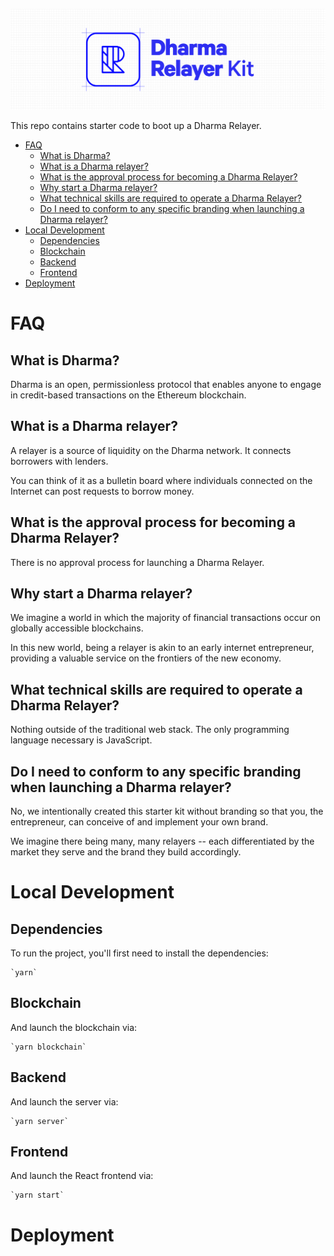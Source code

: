 ![Dharma Relayer Starter Kit](public/dharma_relayer_banner.png)

This repo contains starter code to boot up a Dharma Relayer.

<!-- START doctoc generated TOC please keep comment here to allow auto update -->
<!-- DON'T EDIT THIS SECTION, INSTEAD RE-RUN doctoc TO UPDATE -->

-   [FAQ](#faq)
    -   [What is Dharma?](#what-is-dharma)
    -   [What is a Dharma relayer?](#what-is-a-dharma-relayer)
    -   [What is the approval process for becoming a Dharma Relayer?](#what-is-the-approval-process-for-becoming-a-dharma-relayer)
    -   [Why start a Dharma relayer?](#why-start-a-dharma-relayer)
    -   [What technical skills are required to operate a Dharma Relayer?](#what-technical-skills-are-required-to-operate-a-dharma-relayer)
    -   [Do I need to conform to any specific branding when launching a Dharma relayer?](#do-i-need-to-conform-to-any-specific-branding-when-launching-a-dharma-relayer)
-   [Local Development](#local-development)
    -   [Dependencies](#dependencies)
    -   [Blockchain](#blockchain)
    -   [Backend](#backend)
    -   [Frontend](#frontend)
-   [Deployment](#deployment)

<!-- END doctoc generated TOC please keep comment here to allow auto update -->

# FAQ

## What is Dharma?

Dharma is an open, permissionless protocol that enables anyone to engage in credit-based transactions on the Ethereum blockchain.

## What is a Dharma relayer?

A relayer is a source of liquidity on the Dharma network. It connects borrowers with lenders.

You can think of it as a bulletin board where individuals connected on the Internet can post requests to borrow money.

## What is the approval process for becoming a Dharma Relayer?

There is no approval process for launching a Dharma Relayer.

## Why start a Dharma relayer?

We imagine a world in which the majority of financial transactions occur on globally accessible blockchains.

In this new world, being a relayer is akin to an early internet entrepreneur, providing a valuable service on the frontiers of the new economy.

## What technical skills are required to operate a Dharma Relayer?

Nothing outside of the traditional web stack. The only programming language necessary is JavaScript.

## Do I need to conform to any specific branding when launching a Dharma relayer?

No, we intentionally created this starter kit without branding so that you, the entrepreneur, can conceive of and implement your own brand.

We imagine there being many, many relayers -- each differentiated by the market they serve and the brand they build accordingly.

# Local Development

## Dependencies

To run the project, you'll first need to install the dependencies:

    `yarn`

## Blockchain

And launch the blockchain via:

    `yarn blockchain`

## Backend

And launch the server via:

    `yarn server`

## Frontend

And launch the React frontend via:

    `yarn start`

# Deployment
